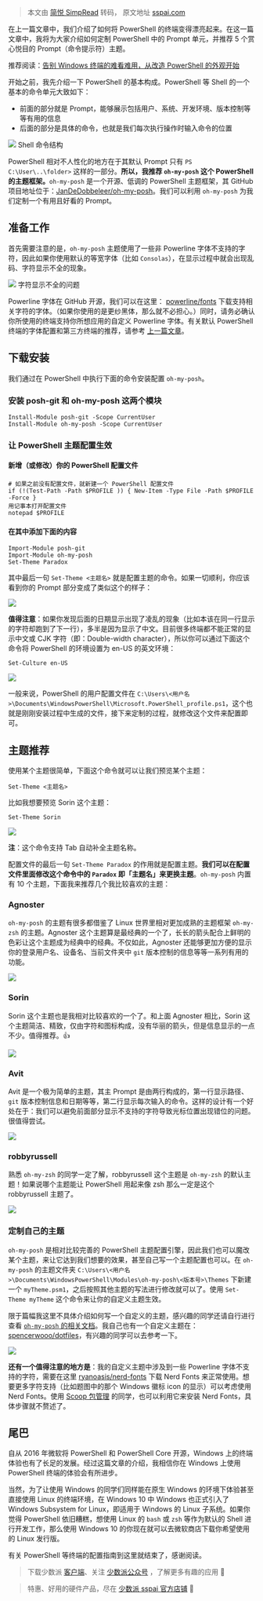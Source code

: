 > 本文由 [简悦 SimpRead](http://ksria.com/simpread/) 转码， 原文地址 [sspai.com](https://sspai.com/post/52907)

在上一篇文章中，我们介绍了如何将 PowerShell 的终端变得漂亮起来。在这一篇文章中，我将为大家介绍如何定制 PowerShell 中的 Prompt 单元，并推荐 5 个赏心悦目的 Prompt（命令提示符）主题。

推荐阅读：[告别 Windows 终端的难看难用，从改造 PowerShell 的外观开始](https://sspai.com/post/52868)

开始之前，我先介绍一下 PowerShell 的基本构成。PowerShell 等 Shell 的一个基本的命令单元大致如下：

*   前面的部分就是 Prompt，能够展示包括用户、系统、开发环境、版本控制等等有用的信息
*   后面的部分是具体的命令，也就是我们每次执行操作时输入命令的位置

![](https://cdn.sspai.com/2019/02/25/e9e7eea3d8b7e6958afc6dd0b909475d.jpg) Shell 命令结构

PowerShell 相对不人性化的地方在于其默认 Prompt 只有 `PS C:\User\..\folder>` 这样的一部分。**所以，我推荐 `oh-my-posh` 这个 PowerShell 的主题框架。**`oh-my-posh` 是一个开源、低调的 PowerShell 主题框架，其 GitHub 项目地址位于：[JanDeDobbeleer/oh-my-posh](https://github.com/JanDeDobbeleer/oh-my-posh)。我们可以利用 `oh-my-posh` 为我们定制一个有用且好看的 Prompt。

准备工作
----

首先需要注意的是，`oh-my-posh` 主题使用了一些非 Powerline 字体不支持的字符，因此如果你使用默认的等宽字体（比如 `Consolas`），在显示过程中就会出现乱码、字符显示不全的现象。

![](https://cdn.sspai.com/2019/02/25/524b2e0d4da3cf970d4316fd5c75a85b.png) 字符显示不全的问题

Powerline 字体在 GitHub 开源，我们可以在这里： [powerline/fonts](https://github.com/powerline/fonts) 下载支持相关字符的字体。（如果你使用的是更纱黑体，那么就不必担心。）同时，请务必确认你所使用的终端支持你所想应用的自定义 Powerline 字体。有关默认 PowerShell 终端的字体配置和第三方终端的推荐，请参考 [上一篇文章](https://sspai.com/post/52868)。

下载安装
----

我们通过在 PowerShell 中执行下面的命令安装配置 `oh-my-posh`。

### 安装 posh-git 和 oh-my-posh 这两个模块

```
Install-Module posh-git -Scope CurrentUser 
Install-Module oh-my-posh -Scope CurrentUser
```

### 让 PowerShell 主题配置生效

#### 新增（或修改）你的 PowerShell 配置文件

```
# 如果之前没有配置文件，就新建一个 PowerShell 配置文件
if (!(Test-Path -Path $PROFILE )) { New-Item -Type File -Path $PROFILE -Force }
用记事本打开配置文件
notepad $PROFILE
```

#### 在其中添加下面的内容

```
Import-Module posh-git 
Import-Module oh-my-posh 
Set-Theme Paradox
```

其中最后一句 `Set-Theme <主题名>` 就是配置主题的命令。如果一切顺利，你应该看到你的 Prompt 部分变成了类似这个的样子：

![](https://cdn.sspai.com/2019/02/25/210d41263f19bfac8d3f9b7ea984ae78.png)

**值得注意**：如果你发现后面的日期显示出现了凌乱的现象（比如本该在同一行显示的字符却跑到了下一行），多半是因为显示了中文。目前很多终端都不能正常的显示中文或 CJK 字符（即：Double-width character），所以你可以通过下面这个命令将 PowerShell 的环境设置为 en-US 的英文环境：

```
Set-Culture en-US
```

![](https://cdn.sspai.com/2019/02/25/3863b371ee030b75b0cc3e3735eb41e1.png)

一般来说，PowerShell 的用户配置文件在 `C:\Users\<用户名>\Documents\WindowsPowerShell\Microsoft.PowerShell_profile.ps1`，这个也就是刚刚安装过程中生成的文件，接下来定制的过程，就修改这个文件来配置即可。

主题推荐
----

使用某个主题很简单，下面这个命令就可以让我们预览某个主题：

```
Set-Theme <主题名>
```

比如我想要预览 Sorin 这个主题：

```
Set-Theme Sorin
```

![](https://cdn.sspai.com/2019/02/25/16b9e44d1cc533862ed9424a527f5ef7.gif)

**注**：这个命令支持 Tab 自动补全主题名称。

配置文件的最后一句 `Set-Theme Paradox` 的作用就是配置主题。**我们可以在配置文件里面修改这个命令中的 `Paradox` 即「主题名」来更换主题**。`oh-my-posh` 内置有 10 个主题，下面我来推荐几个我比较喜欢的主题：

### Agnoster

`oh-my-posh` 的主题有很多都借鉴了 Linux 世界里相对更加成熟的主题框架 `oh-my-zsh` 的主题。Agnoster 这个主题算是最经典的一个了，长长的箭头配合上鲜明的色彩让这个主题成为经典中的经典。不仅如此，Agnoster 还能够更加方便的显示你的登录用户名、设备名、当前文件夹中 `git` 版本控制的信息等等一系列有用的功能。

![](https://cdn.sspai.com/2019/02/25/7cd790a21f7592173a2b4a8e1fd3acdc.png)

### Sorin

Sorin 这个主题也是我相对比较喜欢的一个了。和上面 Agnoster 相比，Sorin 这个主题简洁、精致，仅由字符和图标构成，没有华丽的箭头，但是信息显示的一点不少。值得推荐。👍

![](https://cdn.sspai.com/2019/02/25/dcdd1d60ec3bd51a97a5e231d01c2f79.png)

### Avit

Avit 是一个极为简单的主题，其主 Prompt 是由两行构成的，第一行显示路径、`git` 版本控制信息和日期等等，第二行显示每次输入的命令。这样的设计有一个好处在于：我们可以避免前面部分显示不支持的字符导致光标位置出现错位的问题。很值得尝试。

![](https://cdn.sspai.com/2019/02/25/5a4b52d10ec2c7b8c9eefcdd644f544a.png)

### robbyrussell

熟悉 `oh-my-zsh` 的同学一定了解，robbyrussell 这个主题是 `oh-my-zsh` 的默认主题！如果说哪个主题能让 PowerShell 用起来像 zsh 那么一定是这个 robbyrussell 主题了。

![](https://cdn.sspai.com/2019/02/25/b001a6604778f06afda0e637dd78d860.png)

### 定制自己的主题

`oh-my-posh` 是相对比较完善的 PowerShell 主题配置引擎，因此我们也可以魔改某个主题，来让它达到我们想要的效果，甚至自己写一个主题配置也可以。在 `oh-my-posh` 的主题文件夹 `C:\Users\<用户名>\Documents\WindowsPowerShell\Modules\oh-my-posh\<版本号>\Themes` 下新建一个 `myTheme.psm1`，之后按照其他主题的写法进行修改就可以了。使用 `Set-Theme myTheme` 这个命令来让你的自定义主题生效。

限于篇幅我这里不具体介绍如何写一个自定义的主题，感兴趣的同学还请自行进行查看 [`oh-my-posh` 的相关文档](https://github.com/JanDeDobbeleer/oh-my-posh)。我自己也有一个自定义主题在：[spencerwooo/dotfiles](https://github.com/spencerwooo/dotfiles)，有兴趣的同学可以去参考一下。

![](https://cdn.sspai.com/2019/02/25/8dbd66254a163a78d491e414c98317fc.png)

**还有一个值得注意的地方是**：我的自定义主题中涉及到一些 Powerline 字体不支持的字符，需要在这里 [ryanoasis/nerd-fonts](https://github.com/ryanoasis/nerd-fonts) 下载 Nerd Fonts 来正常使用。想要更多字符支持（比如题图中的那个 Windows 徽标 icon 的显示）可以考虑使用 Nerd Fonts。使用 [Scoop 包管理](https://sspai.com/post/52496) 的同学，也可以利用它来安装 Nerd Fonts，具体步骤就不赘述了。

尾巴
--

自从 2016 年微软将 PowerShell 和 PowerShell Core 开源，Windows 上的终端体验也有了长足的发展。经过这篇文章的介绍，我相信你在 Windows 上使用 PowerShell 终端的体验会有所进步。

当然，为了让使用 Windows 的同学们同样能在原生 Windows 的环境下体验甚至直接使用 Linux 的终端环境，在 Windows 10 中 Windows 也正式引入了 Windows Subsystem for Linux，即适用于 Windows 的 Linux 子系统。如果你觉得 PowerShell 依旧糟糕，想使用 Linux 的 `bash` 或 `zsh` 等作为默认的 Shell 进行开发工作，那么使用 Windows 10 的你现在就可以去微软商店下载你希望使用的 Linux 发行版。

有关 PowerShell 等终端的配置指南到这里就结束了，感谢阅读。

> 下载少数派 [客户端](https://sspai.com/page/client)、关注 [少数派公众号](http://sspai.com/s/KEPQ) ，了解更多有趣的应用 🚀

> 特惠、好用的硬件产品，尽在 [少数派 sspai 官方店铺](https://shop549593764.taobao.com/?spm=a230r.7195193.1997079397.2.2ddc7e0bPqKQHc) 🛒